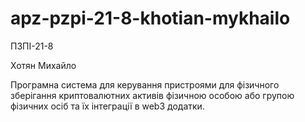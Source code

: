 # apz-pzpi-21-8-khotian-mykhailo

ПЗПІ-21-8

Хотян Михайло

Програмна система для керування пристроями для фізичного зберігання криптовалютних активів фізичною особою або групою фізичних осіб та їх інтеграції в web3 додатки.
